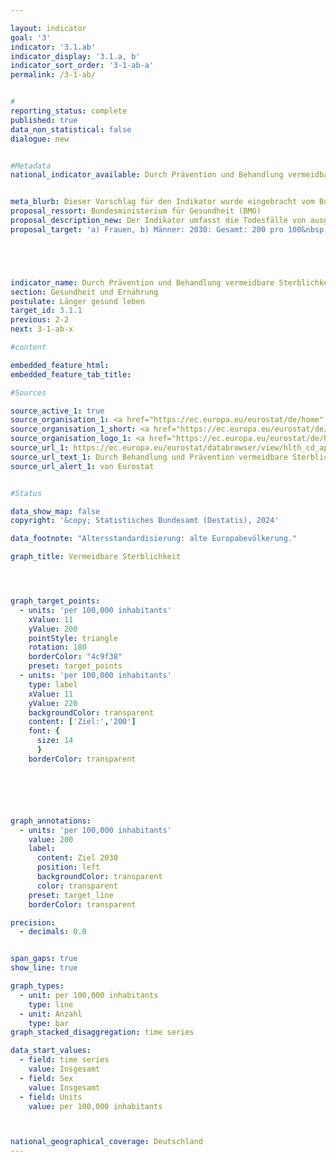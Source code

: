 ```yaml
---

layout: indicator        
goal: '3'        
indicator: '3.1.ab'        
indicator_display: '3.1.a, b'        
indicator_sort_order: '3-1-ab-a'        
permalink: /3-1-ab/        


#
reporting_status: complete        
published: true        
data_non_statistical: false  
dialogue: new      


#Metadata        
national_indicator_available: Durch Prävention und Behandlung vermeidbare Sterblichkeit    


meta_blurb: Dieser Vorschlag für den Indikator wurde eingebracht vom Bundesministerium für Gesundheit (BMG).
proposal_ressort: Bundesministerium für Gesundheit (BMG)
proposal_description_new: Der Indikator umfasst die Todesfälle von ausgewählten häufigen Todesursachen der weiblichen und männlichen unter 75-jährigen Bevölkerung bezogen auf 100 000 Einwohnerinnen und Einwohner der standardisierten europäischen Bevölkerung unter 75 Jahren. Die Auswahl der Todesursachen bezieht sich auf die <a href="https://ec.europa.eu/eurostat/cache/metadata/Annexes/hlth_cdeath_sims_an_5.pdf" target="_blank">OECD-Eurostat Liste</a><br>Der Indikator unterscheidet zwischen behandelbarer und prävenierbarer Sterblichkeit. Die Summe ergibt die vermeidbare Sterblichkeit.<br>Der Indikator vermeidbare Sterblichkeit wird zur Beobachtung der Qualität und Effektivität der gesundheitlichen Versorgung und der Präventionspolitik eingesetzt. Er bezieht sich auf ausgewählte Todesursachen, die unter adäquaten Behandlungs- und Vorsorgebedingungen als vermeidbar (für die jeweils betrachtete Altersgruppe) gelten. Die vermeidbare Sterblichkeit umfasst sowohl durch Prävention als auch durch Behandlung vermeidbare Todesursachen. Die durch Prävention vermeidbare Sterblichkeit bezieht sich hauptsächlich auf durch wirksame Maßnahmen im Bereich der öffentlichen Gesundheit und der Primärprävention vermeidbare Todesfälle (d.h. Maßnahmen vor dem Auftreten von Krankheiten / Verletzungen, um die Inzidenz zu verringern). Die durch Behandlung vermeidbaren Todesfälle können hauptsächlich durch rechtzeitige und wirksame Maßnahmen im Gesundheitswesen vermieden werden, einschließlich Sekundärprävention und -behandlung (nach dem Auftreten von Krankheiten zur Verringerung der Sterblichkeit).<br>Die vermeidbare Gesamtmortalität (siehe Liste, Definition 2018) umfasst eine Reihe von Infektionskrankheiten (inkl. neu COVID-19), verschiedene Arten von Krebs, endokrine und Stoffwechselerkrankungen sowie einige Erkrankungen des Nervensystems, des Kreislaufs, der Atemwege, des Verdauungssystems und des Urogenitalsystems sowie einige Erkrankungen im Zusammenhang mit Schwangerschaft, Geburt und Perinatal Periode, eine Reihe von angeborenen Missbildungen, Nebenwirkungen der medizinischen und chirurgischen Versorgung, Verletzungen sowie alkohol- und drogenbedingte Störungen.<br>Der Indikator liefert Hinweise für potenzielle Verbesserungen im Gesundheitssystem, ist aber nicht als endgültige Maßnahme zur Überwachung der Gesundheitsversorgung beabsichtigt.
proposal_target: 'a) Frauen, b) Männer: 2030: Gesamt: 200 pro 100&nbsp;000 Einwohnerinnen und Einwohner'





indicator_name: Durch Prävention und Behandlung vermeidbare Sterblichkeit
section: Gesundheit und Ernährung        
postulate: Länger gesund leben        
target_id: 3.1.1        
previous: 2-2        
next: 3-1-ab-x       

#content              

embedded_feature_html:
embedded_feature_tab_title:       

#Sources        

source_active_1: true
source_organisation_1: <a href="https://ec.europa.eu/eurostat/de/home" target="_blank" onclick="return confirm_alert('von Eurostat', 'De')">Eurostat</a>
source_organisation_1_short: <a href="https://ec.europa.eu/eurostat/de/home" target="_blank" onclick="return confirm_alert('von Eurostat', 'De')">Eurostat</a>
source_organisation_logo_1: <a href="https://ec.europa.eu/eurostat/de/home" target="_blank" onclick="return confirm_alert('von Eurostat', 'De')"><img src="https://dns-indikatoren.de/public/OrgImgDe/eurostat.png" alt="Eurostat" title=" Klicken Sie hier um zur Homepage der Organisation Eurostat zu gelangen." style="height:60px; width:148px; border:transparent"/></a>
source_url_1: https://ec.europa.eu/eurostat/databrowser/view/hlth_cd_apr__custom_9875025/default/table
source_url_text_1: Durch Behandlung und Prävention vermeidbare Sterblichkeit von Einwohnern
source_url_alert_1: von Eurostat


#Status            

data_show_map: false        
copyright: '&copy; Statistisches Bundesamt (Destatis), 2024'        

data_footnote: "Altersstandardisierung: alte Europabevölkerung."        

graph_title: Vermeidbare Sterblichkeit        




graph_target_points:
  - units: 'per 100,000 inhabitants'
    xValue: 11
    yValue: 200
    pointStyle: triangle
    rotation: 180
    borderColor: "4c9f38"
    preset: target_points
  - units: 'per 100,000 inhabitants'
    type: label
    xValue: 11
    yValue: 220
    backgroundColor: transparent
    content: ['Ziel:','200']
    font: {
      size: 14
      }
    borderColor: transparent        






graph_annotations:
  - units: 'per 100,000 inhabitants'
    value: 200
    label:
      content: Ziel 2030
      position: left
      backgroundColor: transparent
      color: transparent
    preset: target_line
    borderColor: transparent               

precision:
  - decimals: 0.0


span_gaps: true        
show_line: true        

graph_types:
  - unit: per 100,000 inhabitants
    type: line
  - unit: Anzahl
    type: bar        
graph_stacked_disaggregation: time series

data_start_values:
  - field: time series
    value: Insgesamt
  - field: Sex
    value: Insgesamt          
  - field: Units
    value: per 100,000 inhabitants  



national_geographical_coverage: Deutschland                
---
```

